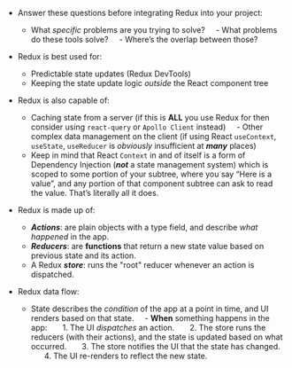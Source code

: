 - Answer these questions before integrating Redux into your project: 
	- What *specific* problems are you trying to solve?
    - What problems do these tools solve?
    - Where’s the overlap between those?

- Redux is best used for:
	- Predictable state updates (Redux DevTools)
	- Keeping the state update logic *outside* the React component tree

- Redux is also capable of:
	- Caching state from a server (if this is **ALL** you use Redux for then consider using `react-query` or `Apollo Client` instead)
    - Other complex data management on the client (if using React `useContext`, `useState`, `useReducer` is *obviously* insufficient at ***many*** places)
	- Keep in mind that React `Context` in and of itself is a form of Dependency Injection (*__not__* a state management system) which is scoped to some portion of your subtree, where you say “Here is a value”, and any portion of that component subtree can ask to read the value. That’s literally all it does.

- Redux is made up of: 
	-   **_Actions_**: are plain objects with a type field, and describe *what happened* in the app.
	-   **_Reducers_**: are **functions** that return a new state value based on previous state and its action.
	-   A Redux ***store***: runs the "root" reducer whenever an action is dispatched.

- Redux data flow:
	- State describes the *condition* of the app at a point in time, and UI renders based on that state.
    - **When** something happens in the app:
      1. The UI *dispatches* an action.
      2. The store runs the reducers (with their actions), and the state is updated based on what occurred.
      3. The store notifies the UI that the state has changed.
      4. The UI re-renders to reflect the new state.
